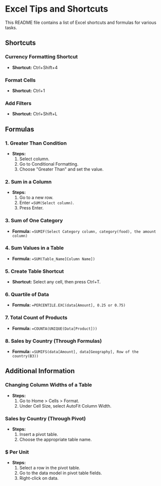 # Excel Tips and Shortcuts

This README file contains a list of Excel shortcuts and formulas for various tasks.

## Shortcuts

### Currency Formatting Shortcut
- **Shortcut:** Ctrl+Shift+4

### Format Cells
- **Shortcut:** Ctrl+1

### Add Filters
- **Shortcut:** Ctrl+Shift+L

## Formulas

### 1. Greater Than Condition
- **Steps:**
  1. Select column.
  2. Go to Conditional Formatting.
  3. Choose "Greater Than" and set the value.

### 2. Sum in a Column
- **Steps:**
  1. Go to a new row.
  2. Enter `=SUM(Select column)`.
  3. Press Enter.

### 3. Sum of One Category
- **Formula:** `=SUMIF(Select Category column, category(food), the amount column)`

### 4. Sum Values in a Table
- **Formula:** `=SUM(Table_Name[Column Name])`

### 5. Create Table Shortcut
- **Shortcut:** Select any cell, then press Ctrl+T.

### 6. Quartile of Data
- **Formula:** `=PERCENTILE.EXC(data[Amount], 0.25 or 0.75)`

### 7. Total Count of Products
- **Formula:** `=COUNTA(UNIQUE(Data[Product]))`

### 8. Sales by Country (Through Formulas)
- **Formula:** `=SUMIFS(data[Amount], data[Geography], Row of the country(B3))`

## Additional Information

### Changing Column Widths of a Table
- **Steps:**
  1. Go to Home > Cells > Format.
  2. Under Cell Size, select AutoFit Column Width.

### Sales by Country (Through Pivot)
- **Steps:**
  1. Insert a pivot table.
  2. Choose the appropriate table name.

### $ Per Unit
- **Steps:**
  1. Select a row in the pivot table.
  2. Go to the data model in pivot table fields.
  3. Right-click on data.



